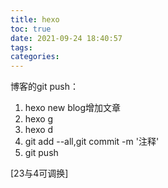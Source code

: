 ```yaml
---
title: hexo
toc: true
date: 2021-09-24 18:40:57
tags:
categories:
---
```




博客的git push：

1. hexo new blog增加文章
2. hexo g
3. hexo d
4. git add --all,git commit -m '注释'
5. git push

[23与4可调换]
